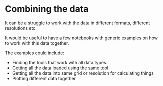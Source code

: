 # Combining the data

It can be a struggle to work with the data in different formats, different resolutions etc.

It would be useful to have a few notebooks with generic examples on how to work with this data together.

The examples could include:
- Finding the tools that work with all data types. 
- Getting all the data loaded using the same tool
- Getting all the data into same grid or resolution for calculating things
- Plotting different data together